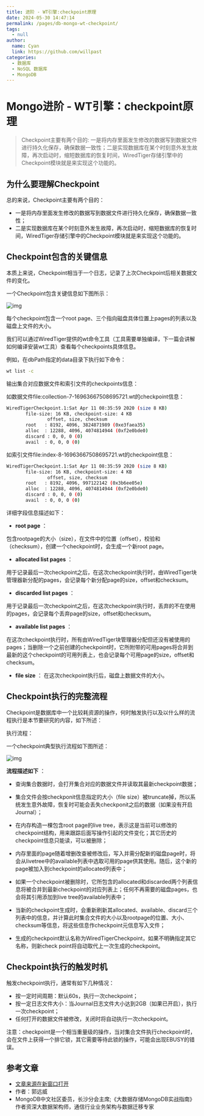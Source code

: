 ```yaml
---
title: 进阶 - WT引擎:checkpoint原理
date: 2024-05-30 14:47:14
permalink: /pages/db-mongo-wt-checkpoint/
tags: 
  - null
author: 
  name: Cyan
  link: https://github.com/willpast
categories: 
  - 数据库
  - NoSQL 数据库
  - MongoDB
---
```

# Mongo进阶 - WT引擎：checkpoint原理

> Checkpoint主要有两个目的:
> 一是将内存里面发生修改的数据写到数据文件进行持久化保存，确保数据一致性；二是实现数据库在某个时刻意外发生故障，再次启动时，缩短数据库的恢复时间，WiredTiger存储引擎中的Checkpoint模块就是来实现这个功能的。

 

## 为什么要理解Checkpoint

总的来说，Checkpoint主要有两个目的：

  * 一是将内存里面发生修改的数据写到数据文件进行持久化保存，确保数据一致性；
  * 二是实现数据库在某个时刻意外发生故障，再次启动时，缩短数据库的恢复时间，WiredTiger存储引擎中的Checkpoint模块就是来实现这个功能的。

## Checkpoint包含的关键信息

本质上来说，Checkpoint相当于一个日志，记录了上次Checkpoint后相关数据文件的变化。

一个Checkpoint包含关键信息如下图所示：

![img](https://cdn.jsdelivr.net/gh/willpast/image/blog/ka_java/mongo-x-checkpoint-1.png)

每个checkpoint包含一个root page、三个指向磁盘具体位置上pages的列表以及磁盘上文件的大小。

我们可以通过WiredTiger提供的wt命令工具（工具需要单独编译，下一篇会讲解如何编译安装wt工具）查看每个checkpoints具体信息。

例如，在dbPath指定的data目录下执行如下命令：

    
```sh
wt list -c
```

输出集合对应数据文件和索引文件的checkpoints信息：

如数据文件file:collection-7-16963667508695721.wt的checkpoint信息：

    
```sh
WiredTigerCheckpoint.1:Sat Apr 11 08:35:59 2020 (size 8 KB)
       file-size: 16 KB, checkpoint-size: 4 KB
               offset, size, checksum
       root   : 8192, 4096, 3824871989 (0xe3faea35)
       alloc  : 12288, 4096, 4074814944 (0xf2e0bde0)
       discard : 0, 0, 0 (0)
       avail  : 0, 0, 0 (0)
```

如索引文件file:index-8-16963667508695721.wt的checkpoint信息：

    
```sh
WiredTigerCheckpoint.1:Sat Apr 11 08:35:59 2020 (size 8 KB)
       file-size: 16 KB, checkpoint-size: 4 KB
               offset, size, checksum
       root   : 8192, 4096, 997122142 (0x3b6ee05e)
       alloc  : 12288, 4096, 4074814944 (0xf2e0bde0)
       discard : 0, 0, 0 (0)
       avail  : 0, 0, 0 (0)
```

详细字段信息描述如下：

  * **root page** ：

包含rootpage的大小（size），在文件中的位置（offset），校验和（checksum），创建一个checkpoint时，会生成一个新root
page。

  * **allocated list pages** ：

用于记录最后一次checkpoint之后，在这次checkpoint执行时，由WiredTiger块管理器新分配的pages，会记录每个新分配page的size，offset和checksum。

  * **discarded list pages** ：

用于记录最后一次checkpoint之后，在这次checkpoint执行时，丢弃的不在使用的pages，会记录每个丢弃page的size，offset和checksum。

  * **available list pages** ：

在这次checkpoint执行时，所有由WiredTiger块管理器分配但还没有被使用的pages；当删除一个之前创建的checkpoint时，它所附带的可用pages将合并到最新的这个checkpoint的可用列表上，也会记录每个可用page的size，offset和checksum。

  * **file size** ： 在这次checkpoint执行后，磁盘上数据文件的大小。

## Checkpoint执行的完整流程

Checkpoint是数据库中一个比较耗资源的操作，何时触发执行以及以什么样的流程执行是本节要研究的内容，如下所述：

执行流程：

一个checkpoint典型执行流程如下图所述：

![img](https://cdn.jsdelivr.net/gh/willpast/image/blog/ka_java/mongo-x-checkpoint-2.png)

**流程描述如下** ：

  * 查询集合数据时，会打开集合对应的数据文件并读取其最新checkpoint数据；

  * 集合文件会按checkponit信息指定的大小（file size）被truncate掉，所以系统发生意外故障，恢复时可能会丢失checkponit之后的数据（如果没有开启Journal）；

  * 在内存构造一棵包含root page的live tree，表示这是当前可以修改的checkpoint结构，用来跟踪后面写操作引起的文件变化；其它历史的checkpoint信息只能读，可以被删除；

  * 内存里面的page随着增删改查被修改后，写入并需分配新的磁盘page时，将会从livetree中的available列表中选取可用的page供其使用。随后，这个新的page被加入到checkpoint的allocated列表中；

  * 如果一个checkpoint被删除时，它所包含的allocated和discarded两个列表信息将被合并到最新checkpoint的对应列表上；任何不再需要的磁盘pages，也会将其引用添加到live tree的available列表中；

  * 当新的checkpoint生成时，会重新刷新其allocated、available、discard三个列表中的信息，并计算此时集合文件的大小以及rootpage的位置、大小、checksum等信息，将这些信息作checkpoint元信息写入文件；

  * 生成的checkpoint默认名称为WiredTigerCheckpoint，如果不明确指定其它名称，则新check point将自动取代上一次生成的checkpoint。

## Checkpoint执行的触发时机

触发checkpoint执行，通常有如下几种情况：

  * 按一定时间周期：默认60s，执行一次checkpoint；
  * 按一定日志文件大小：当Journal日志文件大小达到2GB（如果已开启），执行一次checkpoint；
  * 任何打开的数据文件被修改，关闭时将自动执行一次checkpoint。

注意：checkpoint是一个相当重量级的操作，当对集合文件执行checkpoint时，会在文件上获得一个排它锁，其它需要等待此锁的操作，可能会出现EBUSY的错误。

## 参考文章

  * [文章来源在新窗口打开](https://mongoing.com/archives/73180)
  * 作者：郭远威
  * MongoDB中文社区委员，长沙分会主席;《大数据存储MongoDB实战指南》作者资深大数据架构师，通信行业业务架构与数据迁移专家

 